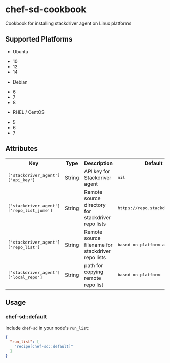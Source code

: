 # chef-sd-cookbook

Cookbook for installing stackdriver agent on Linux platforms

## Supported Platforms

* Ubuntu
 - 10
 - 12
 - 14
* Debian
 - 6
 - 7
 - 8
* RHEL / CentOS
 - 5
 - 6
 - 7

## Attributes

<table>
  <tr>
    <th>Key</th>
    <th>Type</th>
    <th>Description</th>
    <th>Default</th>
  </tr>
  <tr>
    <td><tt>['stackdriver_agent']['api_key']</tt></td>
    <td>String</td>
    <td>API key for Stackdriver agent</td>
    <td><tt>nil</tt></td>
  </tr>
  <tr>
    <td><tt>['stackdriver_agent']['repo_list_jome']</tt></td>
    <td>String</td>
    <td>Remote source directory for stackdriver repo lists</td>
    <td><tt>https://repo.stackdriver.com/</tt></td>
  </tr>
  <tr>
    <td><tt>['stackdriver_agent']['repo_list']</tt></td>
    <td>String</td>
    <td>Remote source filename for stackdriver repo lists</td>
    <td><tt>based on platform and version</tt></td>
  </tr>
  <tr>
    <td><tt>['stackdriver_agent']['local_repo']</tt></td>
    <td>String</td>
    <td>path for copying remote repo list</td>
    <td><tt>based on platform</tt></td>
  </tr>
</table>

## Usage


### chef-sd::default

Include `chef-sd` in your node's `run_list`:

```json
{
  "run_list": [
    "recipe[chef-sd::default]"
  ]
}
```

